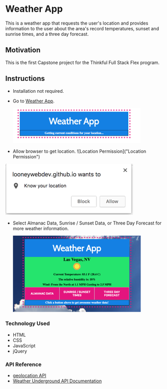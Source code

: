 # Weather App
This is a weather app that requests the user's location and provides information to the user about the area's record temperatures, sunset and sunrise times, and a three day forecast.
## Motivation
This is the first Capstone project for the Thinkful Full Stack Flex program.
## Instructions
- Installation not required.
- Go to [Weather App](https://looneywebdev.github.io/weather-app/).

    <img src="https://github.com/looneywebdev/weather-app/blob/master/weatherapphome.png?raw=true" width="400">
 
- Allow browser to get location.
![Location Permission]("Location Permission")
<img src="https://github.com/looneywebdev/weather-app/blob/master/locationpermission.png?raw=true " width="400">

- Select Almanac Data, Sunrise / Sunset Data, or Three Day Forecast for more weather information.

    <img src="https://github.com/looneywebdev/weather-app/blob/master/weatherapp.png?raw=true" width="400">

### Technology Used
- HTML
- CSS
- JavaScript
- jQuery
### API Reference
- [geolocation API](https://developer.mozilla.org/en-US/docs/Web/API/Geolocation/Using_geolocation)
- [Weather Underground API Documentation](https://www.wunderground.com/weather/api/d/docs?d=index)


